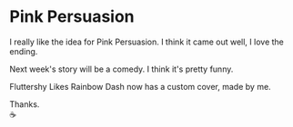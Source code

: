 # Pink Persuasion

I really like the idea for Pink Persuasion. I think it came out well, I love the ending.

Next week's story will be a comedy. I think it's pretty funny.

Fluttershy Likes Rainbow Dash now has a custom cover, made by me.

Thanks.  
☕
